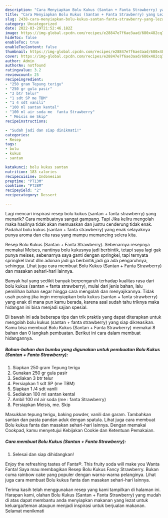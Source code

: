 ```yaml
---
description: "Cara Menyiapkan Bolu Kukus (Santan + Fanta Strawberry) yang Lezat Sekali, Buat Buka Puasa Enak Banget"
title: "Cara Menyiapkan Bolu Kukus (Santan + Fanta Strawberry) yang Lezat Sekali, Buat Buka Puasa Enak Banget"
slug: 2438-cara-menyiapkan-bolu-kukus-santan-fanta-strawberry-yang-lezat-sekali-buat-buka-puasa-enak-banget
category: Uncategorized
date: 2022-03-29T21:52:46.182Z
image: https://img-global.cpcdn.com/recipes/e28847e7f6ae3aad/680x482cq70/bolu-kukus-santan-fanta-strawberry-foto-resep-utama.jpg
hideToc: false
enableToc: true
enableTocContent: false
thumbnail: https://img-global.cpcdn.com/recipes/e28847e7f6ae3aad/680x482cq70/bolu-kukus-santan-fanta-strawberry-foto-resep-utama.jpg
cover: https://img-global.cpcdn.com/recipes/e28847e7f6ae3aad/680x482cq70/bolu-kukus-santan-fanta-strawberry-foto-resep-utama.jpg
author: Admin
authorAv: notfound
ratingvalue: 3.2
reviewcount: 25
recipeingredient:
- "250 gram Tepung terigu"
- "250 gr gula pasir"
- "3 btr telur"
- "1 sdt SP me TBM"
- "1 4 sdt vanili"
- "100 ml santan kental"
- "100 ml air soda me  fanta Strawberry"
- " Meisis me Skip"
recipeinstructions:

- "Sudah jadi dan siap dinikmati!"
categories:
- Resep
tags:
- bolu
- kukus
- santan

katakunci: bolu kukus santan 
nutrition: 183 calories
recipecuisine: Indonesian
preptime: "PT13M"
cooktime: "PT38M"
recipeyield: "2"
recipecategory: Dessert

---
```



Lagi mencari inspirasi resep bolu kukus (santan + fanta strawberry) yang menarik? Cara membuatnya sangat gampang. Tapi Jika keliru mengolah maka hasilnya tidak akan memuaskan dan justru cenderung tidak enak. Padahal bolu kukus (santan + fanta strawberry) yang enak selayaknya punya aroma dan cita rasa yang mampu memancing selera kita.


Resep Bolu Kukus (Santan + Fanta Strawberry). Sebenarnya resepnya memakai Meises, nantinya bolu kukusnya jadi berbintik, tetapi saya lagi gak punya meises, sebenarnya saya ganti dengan springkel, tapi ternyata springkel larut dlm adonan jadi ga berbintik,jadi ga ada pengaruhnya, sehingga. Lihat juga cara membuat Bolu Kukus (Santan + Fanta Strawberry) dan masakan sehari-hari lainnya.

Banyak hal yang sedikit banyak berpengaruh terhadap kualitas rasa dari bolu kukus (santan + fanta strawberry), mulai dari jenis bahan, lalu pemilihan bahan segar hingga cara mengolah dan menyajikannya. Tidak usah pusing jika ingin menyiapkan bolu kukus (santan + fanta strawberry) yang enak di mana pun kamu berada, karena asal sudah tahu triknya maka hidangan ini bisa menjadi sajian spesial.


Di bawah ini ada beberapa tips dan trik praktis yang dapat diterapkan untuk mengolah bolu kukus (santan + fanta strawberry) yang siap dikreasikan. Kamu bisa membuat Bolu Kukus (Santan + Fanta Strawberry) memakai 8 bahan dan 0 langkah pembuatan. Berikut ini cara dalam membuat hidangannya.

<!--inarticleads1-->

##### Bahan-bahan dan bumbu yang digunakan untuk pembuatan Bolu Kukus (Santan + Fanta Strawberry):

1. Siapkan 250 gram Tepung terigu
1. Gunakan 250 gr gula pasir
1. Sediakan 3 btr telur
1. Persiapkan 1 sdt SP (me TBM)
1. Siapkan 1 /4 sdt vanili
1. Sediakan 100 ml santan kental
1. Ambil 100 ml air soda (me : fanta Strawberry)
1. Persiapkan  Meisis, me. Skip


Masukkan tepung terigu, baking powder, vanili dan garam. Tambahkan santan dan pasta pandan aduk dengan spatula. Lihat juga cara membuat Bolu kukus fanta dan masakan sehari-hari lainnya. Dengan memakai Cookpad, kamu menyetujui Kebijakan Cookie dan Ketentuan Pemakaian. 

<!--inarticleads2-->

##### Cara membuat Bolu Kukus (Santan + Fanta Strawberry):


1. Selesai dan siap dihidangkan!

Enjoy the refreshing tastes of Fanta®. This fruity soda will make you Wanta Fanta! Saya mau membagikan Resep Bolu Kukus Fancy Strawberry. Bukan cuma rainbow cake yang populer dengan warna-warna pelanginya. Lihat juga cara membuat Bolu kukus fanta dan masakan sehari-hari lainnya. 

Terima kasih telah menggunakan resep yang kami tampilkan di halaman ini. Harapan kami, olahan Bolu Kukus (Santan + Fanta Strawberry) yang mudah di atas dapat membantu anda menyiapkan makanan yang lezat untuk keluarga/teman ataupun menjadi inspirasi untuk berjualan makanan. Selamat menikmati
